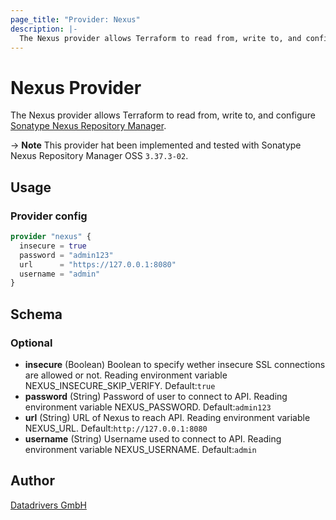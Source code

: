 ```yaml
---
page_title: "Provider: Nexus"
description: |-
  The Nexus provider allows Terraform to read from, write to, and configure Sonatype Nexus Repository Manager
---
```


# Nexus Provider

The Nexus provider allows Terraform to read from, write to, and configure [Sonatype Nexus Repository Manager](https://www.sonatype.com/product-nexus-repository).

-> **Note** This provider hat been implemented and tested with Sonatype Nexus Repository Manager OSS `3.37.3-02`.

## Usage

### Provider config

```terraform
provider "nexus" {
  insecure = true
  password = "admin123"
  url      = "https://127.0.0.1:8080"
  username = "admin"
}
```

<!-- schema generated by tfplugindocs -->
## Schema

### Optional

- **insecure** (Boolean) Boolean to specify wether insecure SSL connections are allowed or not. Reading environment variable NEXUS_INSECURE_SKIP_VERIFY. Default:`true`
- **password** (String) Password of user to connect to API. Reading environment variable NEXUS_PASSWORD. Default:`admin123`
- **url** (String) URL of Nexus to reach API. Reading environment variable NEXUS_URL. Default:`http://127.0.0.1:8080`
- **username** (String) Username used to connect to API. Reading environment variable NEXUS_USERNAME. Default:`admin`

## Author

[Datadrivers GmbH](https://www.datadrivers.de)
